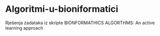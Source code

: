 # Algoritmi-u-bioniformatici
Rješenja zadataka iz skripte BIONFORMATHICS ALGORTHMS: An active learning approach
